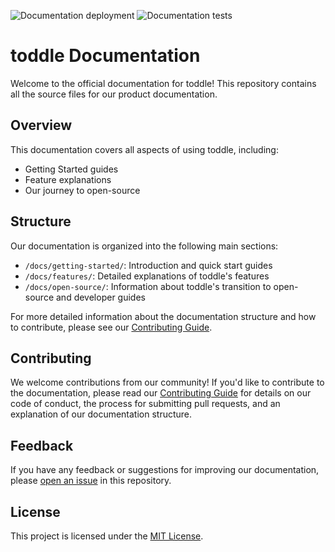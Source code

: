 ![Documentation deployment](https://github.com/toddledev/documentation/actions/workflows/deploy.yml/badge.svg)
![Documentation tests](https://github.com/toddledev/documentation/actions/workflows/test.yml/badge.svg)

# toddle Documentation

Welcome to the official documentation for toddle! This repository contains all the source files for our product documentation.

## Overview

This documentation covers all aspects of using toddle, including:

- Getting Started guides
- Feature explanations
- Our journey to open-source

## Structure

Our documentation is organized into the following main sections:

- `/docs/getting-started/`: Introduction and quick start guides
- `/docs/features/`: Detailed explanations of toddle's features
- `/docs/open-source/`: Information about toddle's transition to open-source and developer guides

For more detailed information about the documentation structure and how to contribute, please see our [Contributing Guide](CONTRIBUTING.md).

## Contributing

We welcome contributions from our community! If you'd like to contribute to the documentation, please read our [Contributing Guide](CONTRIBUTING.md) for details on our code of conduct, the process for submitting pull requests, and an explanation of our documentation structure.

## Feedback

If you have any feedback or suggestions for improving our documentation, please [open an issue](https://github.com/toddledev/documentation/issues/new) in this repository.

## License

This project is licensed under the [MIT License](LICENSE).

